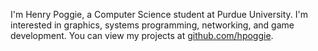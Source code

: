 I'm Henry Poggie, a Computer Science student at Purdue University. I'm
interested in graphics, systems programming, networking, and game
development. You can view my projects at <a
href=https://github.com/hpoggie>github.com/hpoggie</a>.
